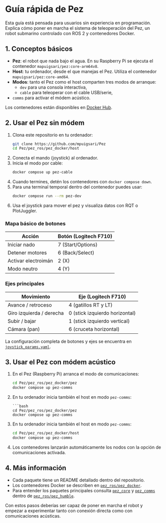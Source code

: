 # Guía rápida de Pez

Esta guía está pensada para usuarios sin experiencia en programación. Explica cómo poner en marcha el sistema de teleoperación del Pez, un robot submarino controlado con ROS 2 y contenedores Docker.

## 1. Conceptos básicos

- **Pez**: el robot que nada bajo el agua. En su Raspberry Pi se ejecuta el contenedor `mapuigsari/pez:core-arm64v8`.
- **Host**: tu ordenador, desde el que manejas el Pez. Utiliza el contenedor `mapuigsari/pez:core-amd64`.
- **Modos**: tanto el Pez como el host comparten tres modos de arranque:
  - `dev` para una consola interactiva,
  - `cable` para teleoperar con el cable USB/serie,
 - `comms` para activar el módem acústico.


Los contenedores están disponibles en [Docker Hub](https://hub.docker.com/r/mapuigsari/pez).

## 2. Usar el Pez sin módem

1. Clona este repositorio en tu ordenador:
   ```bash
   git clone https://github.com/mpuigsari/Pez
   cd Pez/pez_ros/pez_docker/host
   ```
2. Conecta el mando (joystick) al ordenador.
3. Inicia el modo por cable:
   ```bash
   docker compose up pez-cable
   ```
4. Cuando termines, detén los contenedores con `docker compose down`.
5. Para una terminal temporal dentro del contenedor puedes usar:
   ```bash
   docker compose run --rm pez-dev
   ```
6. Usa el joystick para mover el pez y visualiza datos con RQT o PlotJuggler.

### Mapa básico de botones

| Acción               | Botón (Logitech F710) |
|----------------------|-----------------------|
| Iniciar nado         | 7 (Start/Options)     |
| Detener motores      | 6 (Back/Select)       |
| Activar electroimán | 2 (X)                 |
| Modo neutro          | 4 (Y)                 |

### Ejes principales

| Movimiento                | Eje (Logitech F710)          |
|---------------------------|------------------------------|
| Avance / retroceso        | 4 (gatillos RT y LT)         |
| Giro izquierda / derecha  | 0 (stick izquierdo horizontal) |
| Subir / bajar             | 1 (stick izquierdo vertical) |
| Cámara (pan)              | 6 (cruceta horizontal)       |

La configuración completa de botones y ejes se encuentra en
[`joystick_params.yaml`](pez_ros/pez_humble/pez_ws/src/pez_core/config/joystick_params.yaml).


## 3. Usar el Pez con módem acústico

1. En el Pez (Raspberry Pi) arranca el modo de comunicaciones:
   ```bash
   cd Pez/pez_ros/pez_docker/pez
   docker compose up pez-comms
   ```
2. En tu ordenador inicia también el host en modo `pez-comms`:
   ```bash=======
   ```bash
   cd Pez/pez_ros/pez_docker/pez
   docker compose up pez-comms
   ```
2. En tu ordenador inicia también el host en modo `pez-comms`:
   ```bash
   cd Pez/pez_ros/pez_docker/host
   docker compose up pez-comms
   ```
3. Los contenedores lanzarán automáticamente los nodos con la opción de comunicaciones activada.

## 4. Más información

- Cada paquete tiene un README detallado dentro del repositorio.
- Los contenedores Docker se describen en
  [`pez_ros/pez_docker`](pez_ros/pez_docker/README.md).
- Para entender los paquetes principales consulta
  [`pez_core`](pez_ros/pez_humble/pez_ws/src/pez_core/README.md) y
  [`pez_comms`](pez_ros/pez_humble/pez_ws/src/pez_comms/README.md) dentro de
  [`pez_ros/pez_humble`](pez_ros/pez_humble/README.md).

Con estos pasos deberías ser capaz de poner en marcha el robot y empezar a experimentar tanto con conexión directa como con comunicaciones acústicas.
